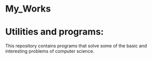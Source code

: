 My_Works
========

Utilities and programs:
======================

This repository contains programs that solve some of the basic and interesting problems of computer science.

